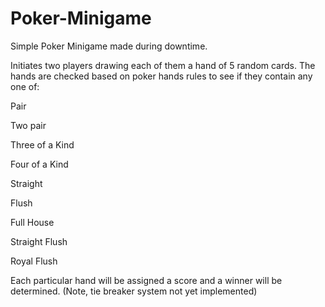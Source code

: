 # Poker-Minigame
Simple Poker Minigame made during downtime. 

Initiates two players drawing each of them a hand of 5 random cards. 
The hands are checked based on poker hands rules to see if they contain any one of:

  Pair
  
  Two pair
  
  Three of a Kind
  
  Four of a Kind
  
  Straight
  
  Flush
  
  Full House
  
  Straight Flush
  
  Royal Flush
  

Each particular hand will be assigned a score and a winner will be determined. (Note, tie breaker system not yet implemented)
